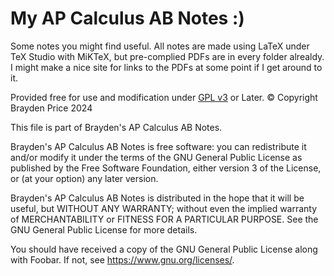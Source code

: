 # My AP Calculus AB Notes :)
Some notes you might find useful. 
All notes are made using LaTeX under TeX Studio with MiKTeX, but pre-complied PDFs are in every folder alrealdy.
I might make a nice site for links to the PDFs at some point if I get around to it.


Provided free for use and modification under [GPL v3](https://www.gnu.org/licenses/gpl-3.0.en.html) or Later.
© Copyright Brayden Price 2024

This file is part of Brayden's AP Calculus AB Notes.

Brayden's AP Calculus AB Notes is free software: you can redistribute it and/or modify it under the terms of the GNU General Public License as published by the Free Software Foundation, either version 3 of the License, or (at your option) any later version.

Brayden's AP Calculus AB Notes is distributed in the hope that it will be useful, but WITHOUT ANY WARRANTY; without even the implied warranty of MERCHANTABILITY or FITNESS FOR A PARTICULAR PURPOSE. See the GNU General Public License for more details.

You should have received a copy of the GNU General Public License along with Foobar. If not, see <https://www.gnu.org/licenses/>.
